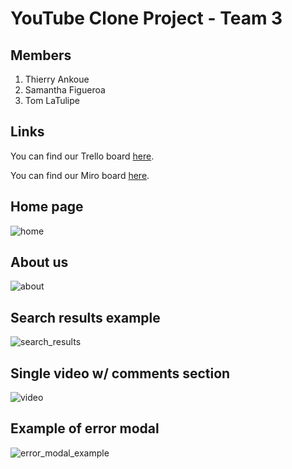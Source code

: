 # YouTube Clone Project - Team 3

## Members
1. Thierry Ankoue
2. Samantha Figueroa
3. Tom LaTulipe

## Links

You can find our Trello board [here](https://trello.com/invite/b/D8tMfo5v/1dd34eae5dd66b644363eec70714006f/youtube-clone-board).

You can find our Miro board [here](https://miro.com/welcomeonboard/QkNmN0JmRU1nMURsTkxkU2Jnc3BHYkVySTBWaEc4MmFySWpaTXdyeHBacTNCMkpWeVY0Mnc1d3Vtc3JDRHF5N3wzNDU4NzY0NTI0OTAwMjQ4NDI3?share_link_id=430644519698).



## Home page
![home](https://user-images.githubusercontent.com/8891666/174675914-1bb56fa9-466d-4811-be05-4ee203497bac.jpg)


## About us
![about](https://user-images.githubusercontent.com/8891666/174675978-63335ba6-a5a6-451e-a60c-a31e535e42bc.jpg)


## Search results example
![search_results](https://user-images.githubusercontent.com/8891666/174676009-db196b3e-b468-4072-9699-0866e4b4a362.jpg)


## Single video w/ comments section
![video](https://user-images.githubusercontent.com/8891666/174676036-846fa020-0e72-4e6b-ae27-0d2c565ea5b1.jpg)


## Example of error modal
![error_modal_example](https://user-images.githubusercontent.com/8891666/174676260-a7bb27ba-6c48-430d-acda-6d0a040aa88e.jpg)


